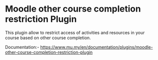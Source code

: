 # Moodle other course completion restriction Plugin

This plugin allow to restrict access of activities and resources in your course based on other course completion.

Documentation:-
https://www.mu.my/en/documentation/plugins/moodle-other-course-completion-restriction-plugin
